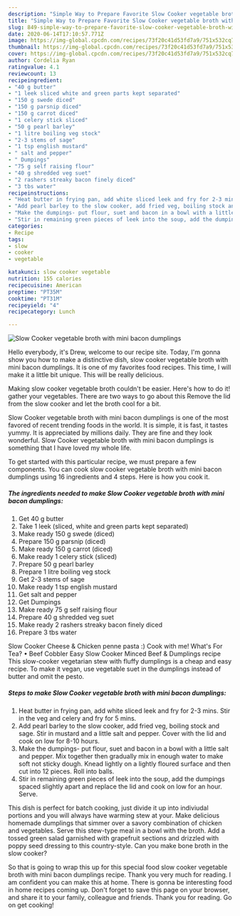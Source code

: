 ```yaml
---
description: "Simple Way to Prepare Favorite Slow Cooker vegetable broth with mini bacon dumplings"
title: "Simple Way to Prepare Favorite Slow Cooker vegetable broth with mini bacon dumplings"
slug: 849-simple-way-to-prepare-favorite-slow-cooker-vegetable-broth-with-mini-bacon-dumplings
date: 2020-06-14T17:10:57.771Z
image: https://img-global.cpcdn.com/recipes/73f20c41d53fd7a9/751x532cq70/slow-cooker-vegetable-broth-with-mini-bacon-dumplings-recipe-main-photo.jpg
thumbnail: https://img-global.cpcdn.com/recipes/73f20c41d53fd7a9/751x532cq70/slow-cooker-vegetable-broth-with-mini-bacon-dumplings-recipe-main-photo.jpg
cover: https://img-global.cpcdn.com/recipes/73f20c41d53fd7a9/751x532cq70/slow-cooker-vegetable-broth-with-mini-bacon-dumplings-recipe-main-photo.jpg
author: Cordelia Ryan
ratingvalue: 4.1
reviewcount: 13
recipeingredient:
- "40 g butter"
- "1 leek sliced white and green parts kept separated"
- "150 g swede diced"
- "150 g parsnip diced"
- "150 g carrot diced"
- "1 celery stick sliced"
- "50 g pearl barley"
- "1 litre boiling veg stock"
- "2-3 stems of sage"
- "1 tsp english mustard"
- " salt and pepper"
- " Dumpings"
- "75 g self raising flour"
- "40 g shredded veg suet"
- "2 rashers streaky bacon finely diced"
- "3 tbs water"
recipeinstructions:
- "Heat butter in frying pan, add white sliced leek and fry for 2-3 mins. Stir in the veg and celery and fry for 5 mins."
- "Add pearl barley to the slow cooker, add fried veg, boiling stock and sage. Stir in mustard and a little salt and pepper. Cover with the lid and cook on low for 8-10 hours."
- "Make the dumpings- put flour, suet and bacon in a bowl with a little salt and pepper. Mix together then gradually mix in enough water to make soft not sticky dough. Knead lightly on a lightly floured surface and then cut into 12 pieces. Roll into balls."
- "Stir in remaining green pieces of leek into the soup, add the dumpings spaced slightly apart and replace the lid and cook on low for an hour. Serve."
categories:
- Recipe
tags:
- slow
- cooker
- vegetable

katakunci: slow cooker vegetable 
nutrition: 155 calories
recipecuisine: American
preptime: "PT35M"
cooktime: "PT31M"
recipeyield: "4"
recipecategory: Lunch

---
```



![Slow Cooker vegetable broth with mini bacon dumplings](https://img-global.cpcdn.com/recipes/73f20c41d53fd7a9/751x532cq70/slow-cooker-vegetable-broth-with-mini-bacon-dumplings-recipe-main-photo.jpg)

Hello everybody, it's Drew, welcome to our recipe site. Today, I'm gonna show you how to make a distinctive dish, slow cooker vegetable broth with mini bacon dumplings. It is one of my favorites food recipes. This time, I will make it a little bit unique. This will be really delicious.

Making slow cooker vegetable broth couldn&#39;t be easier. Here&#39;s how to do it! gather your vegetables. There are two ways to go about this Remove the lid from the slow cooker and let the broth cool for a bit.

Slow Cooker vegetable broth with mini bacon dumplings is one of the most favored of recent trending foods in the world. It is simple, it is fast, it tastes yummy. It is appreciated by millions daily. They are fine and they look wonderful. Slow Cooker vegetable broth with mini bacon dumplings is something that I have loved my whole life.


To get started with this particular recipe, we must prepare a few components. You can cook slow cooker vegetable broth with mini bacon dumplings using 16 ingredients and 4 steps. Here is how you cook it.

<!--inarticleads1-->

##### The ingredients needed to make Slow Cooker vegetable broth with mini bacon dumplings:

1. Get 40 g butter
1. Take 1 leek (sliced, white and green parts kept separated)
1. Make ready 150 g swede (diced)
1. Prepare 150 g parsnip (diced)
1. Make ready 150 g carrot (diced)
1. Make ready 1 celery stick (sliced)
1. Prepare 50 g pearl barley
1. Prepare 1 litre boiling veg stock
1. Get 2-3 stems of sage
1. Make ready 1 tsp english mustard
1. Get  salt and pepper
1. Get  Dumpings
1. Make ready 75 g self raising flour
1. Prepare 40 g shredded veg suet
1. Make ready 2 rashers streaky bacon finely diced
1. Prepare 3 tbs water


Slow Cooker Cheese &amp; Chicken penne pasta :) Cook with me! What&#39;s For Tea? • Beef Cobbler Easy Slow Cooker Minced Beef &amp; Dumplings recipe  This slow-cooker vegetarian stew with fluffy dumplings is a cheap and easy recipe. To make it vegan, use vegetable suet in the dumplings instead of butter and omit the pesto. 

<!--inarticleads2-->

##### Steps to make Slow Cooker vegetable broth with mini bacon dumplings:

1. Heat butter in frying pan, add white sliced leek and fry for 2-3 mins. Stir in the veg and celery and fry for 5 mins.
1. Add pearl barley to the slow cooker, add fried veg, boiling stock and sage. Stir in mustard and a little salt and pepper. Cover with the lid and cook on low for 8-10 hours.
1. Make the dumpings- put flour, suet and bacon in a bowl with a little salt and pepper. Mix together then gradually mix in enough water to make soft not sticky dough. Knead lightly on a lightly floured surface and then cut into 12 pieces. Roll into balls.
1. Stir in remaining green pieces of leek into the soup, add the dumpings spaced slightly apart and replace the lid and cook on low for an hour. Serve.


This dish is perfect for batch cooking, just divide it up into indiviudal portions and you will always have warming stew at your. Make delicious homemade dumplings that simmer over a savory combination of chicken and vegetables. Serve this stew-type meal in a bowl with the broth. Add a tossed green salad garnished with grapefruit sections and drizzled with poppy seed dressing to this country-style. Can you make bone broth in the slow cooker? 

So that is going to wrap this up for this special food slow cooker vegetable broth with mini bacon dumplings recipe. Thank you very much for reading. I am confident you can make this at home. There is gonna be interesting food in home recipes coming up. Don't forget to save this page on your browser, and share it to your family, colleague and friends. Thank you for reading. Go on get cooking!
